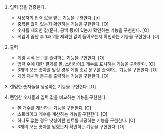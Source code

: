 1. 입력 값을 검증한다.
    - 사용자의 입력 값을 받는 기능을 구현한다. [o]
    - 중복된 값이 있는지 확인하는 기능을 구현한다. [O]
    - 숫자를 제외한 값(문자, 공백 등)이 있는지 확인하는 기능을 구현한다. [O]
    - 게임이 끝난 후 1과 2를 제외한 값이 들어오는지 확인하는 기능을 구현한다. [O]

2. 출력
    - 게임 시작 문구를 출력하는 기능을 구현한다. [O]
    - 입력 수에 대한 결과를 볼, 스타라이크 개수로 표시하는 기능을 구현한다. [O]
    - 3개의 모든 숫자를 맞힐 경우 게임 종료 문구를 출력하는 기능을 구현한다. [O]
    - 게임 재시작 문구를 출력하는 기능을 구현한다. [O]

3. 랜덤한 숫자들을 생성하는 기능을 구현한다. [O]

4. 랜덤한 숫자들과 입력 값을 비교하는 기능을 구현한다.
    - 볼 개수를 계산하는 기능을 구현한다. [O]
    - 스트라이크 개수를 계산하는 기능을 구현한다. [O]
    - 하나도 없는 경우 낫싱이란 힌트를 제공하는 기능을 구현한다. [O]
    - 3개의 모든 숫자를 맞혔는지 확인하는 기능을 구현한다. [O]


